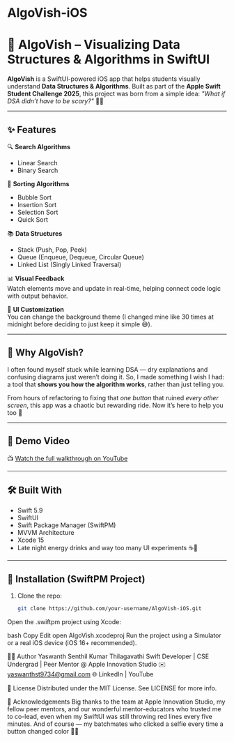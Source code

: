 # AlgoVish-iOS

# 📱 AlgoVish – Visualizing Data Structures & Algorithms in SwiftUI

**AlgoVish** is a SwiftUI-powered iOS app that helps students visually understand **Data Structures & Algorithms**. Built as part of the **Apple Swift Student Challenge 2025**, this project was born from a simple idea: _"What if DSA didn’t have to be scary?"_ 🧠💡

---

## ✨ Features

🔍 **Search Algorithms**  
- Linear Search  
- Binary Search  

🔄 **Sorting Algorithms**  
- Bubble Sort  
- Insertion Sort  
- Selection Sort  
- Quick Sort  

📚 **Data Structures**  
- Stack (Push, Pop, Peek)  
- Queue (Enqueue, Dequeue, Circular Queue)  
- Linked List (Singly Linked Traversal)

📊 **Visual Feedback**  
Watch elements move and update in real-time, helping connect code logic with output behavior.

🎨 **UI Customization**  
You can change the background theme (I changed mine like 30 times at midnight before deciding to just keep it simple 😅).

---

## 🧠 Why AlgoVish?

I often found myself stuck while learning DSA — dry explanations and confusing diagrams just weren’t doing it. So, I made something I wish I had: a tool that **shows you how the algorithm works**, rather than just telling you.

From hours of refactoring to fixing that *one button* that ruined *every other screen*, this app was a chaotic but rewarding ride. Now it’s here to help you too 🚀

---

## 🎥 Demo Video

📺 [Watch the full walkthrough on YouTube](https://your-youtube-link.com)

---

## 🛠 Built With

- Swift 5.9
- SwiftUI
- Swift Package Manager (SwiftPM)
- MVVM Architecture
- Xcode 15
- Late night energy drinks and way too many UI experiments ☕️🎨

---

## 📂 Installation (SwiftPM Project)

1. Clone the repo:
   ```bash
   git clone https://github.com/your-username/AlgoVish-iOS.git
Open the .swiftpm project using Xcode:

bash
Copy
Edit
open AlgoVish.xcodeproj
Run the project using a Simulator or a real iOS device (iOS 16+ recommended).

👨‍💻 Author
Yaswanth Senthil Kumar Thilagavathi
Swift Developer | CSE Undergrad | Peer Mentor @ Apple Innovation Studio
✉️ yaswanthst9734@gmail.com
🌐 LinkedIn | YouTube

📄 License
Distributed under the MIT License. See LICENSE for more info.

🙌 Acknowledgements
Big thanks to the team at Apple Innovation Studio, my fellow peer mentors, and our wonderful mentor-educators who trusted me to co-lead, even when my SwiftUI was still throwing red lines every five minutes. And of course — my batchmates who clicked a selfie every time a button changed color 📸😂
